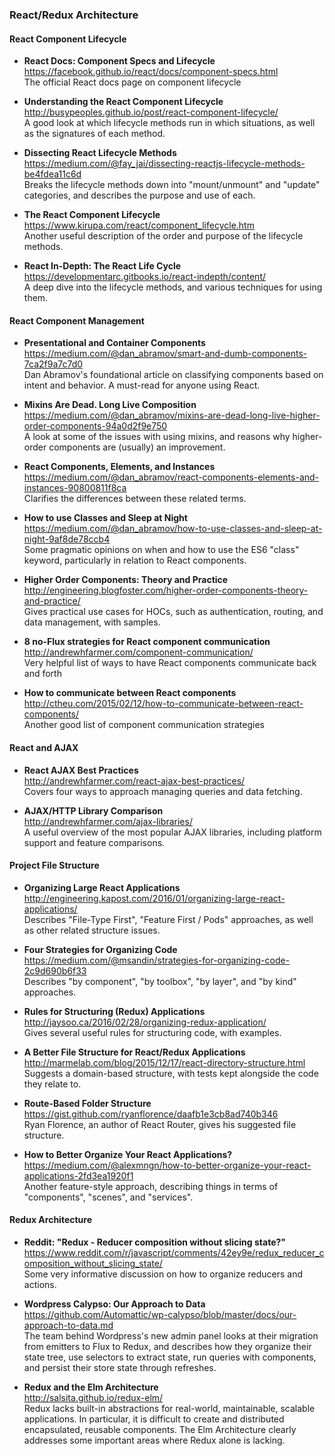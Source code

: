 ### React/Redux Architecture


#### React Component Lifecycle

- **React Docs: Component Specs and Lifecycle**  
  https://facebook.github.io/react/docs/component-specs.html  
  The official React docs page on component lifecycle
  
- **Understanding the React Component Lifecycle**  
  http://busypeoples.github.io/post/react-component-lifecycle/  
  A good look at which lifecycle methods run in which situations, as well as the signatures of each method.
  
- **Dissecting React Lifecycle Methods**  
  https://medium.com/@fay_jai/dissecting-reactjs-lifecycle-methods-be4fdea11c6d  
  Breaks the lifecycle methods down into "mount/unmount" and "update" categories, and describes the purpose and use of each.
  
- **The React Component Lifecycle**  
  https://www.kirupa.com/react/component_lifecycle.htm  
  Another useful description of the order and purpose of the lifecycle methods.
  
- **React In-Depth: The React Life Cycle**  
  https://developmentarc.gitbooks.io/react-indepth/content/  
  A deep dive into the lifecycle methods, and various techniques for using them.


#### React Component Management

- **Presentational and Container Components**  
  https://medium.com/@dan_abramov/smart-and-dumb-components-7ca2f9a7c7d0  
  Dan Abramov's foundational article on classifying components based on intent and behavior.  A must-read for anyone using React.
  
- **Mixins Are Dead.  Long Live Composition**  
  https://medium.com/@dan_abramov/mixins-are-dead-long-live-higher-order-components-94a0d2f9e750  
  A look at some of the issues with using mixins, and reasons why higher-order components are (usually) an improvement.
  
- **React Components, Elements, and Instances**  
  https://medium.com/@dan_abramov/react-components-elements-and-instances-90800811f8ca  
  Clarifies the differences between these related terms.
  
- **How to use Classes and Sleep at Night**  
  https://medium.com/@dan_abramov/how-to-use-classes-and-sleep-at-night-9af8de78ccb4  
  Some pragmatic opinions on when and how to use the ES6 "class" keyword, particularly in relation to React components.
  
- **Higher Order Components: Theory and Practice**  
  http://engineering.blogfoster.com/higher-order-components-theory-and-practice/  
  Gives practical use cases for HOCs, such as authentication, routing, and data management, with samples.

- **8 no-Flux strategies for React component communication**  
  http://andrewhfarmer.com/component-communication/  
  Very helpful list of ways to have React components communicate back and forth

- **How to communicate between React components**  
  http://ctheu.com/2015/02/12/how-to-communicate-between-react-components/  
  Another good list of component communication strategies
  
  
  
#### React and AJAX

- **React AJAX Best Practices**  
  http://andrewhfarmer.com/react-ajax-best-practices/  
  Covers four ways to approach managing queries and data fetching.

- **AJAX/HTTP Library Comparison**  
  http://andrewhfarmer.com/ajax-libraries/  
  A useful overview of the most popular AJAX libraries, including platform support and feature comparisons.
  
  
#### Project File Structure

- **Organizing Large React Applications**  
  http://engineering.kapost.com/2016/01/organizing-large-react-applications/  
  Describes "File-Type First", "Feature First / Pods" approaches, as well as other related structure issues.
  
- **Four Strategies for Organizing Code**  
  https://medium.com/@msandin/strategies-for-organizing-code-2c9d690b6f33  
  Describes "by component", "by toolbox", "by layer", and "by kind" approaches.

- **Rules for Structuring (Redux) Applications**  
  http://jaysoo.ca/2016/02/28/organizing-redux-application/  
  Gives several useful rules for structuring code, with examples.
  
- **A Better File Structure for React/Redux Applications**  
  http://marmelab.com/blog/2015/12/17/react-directory-structure.html  
  Suggests a domain-based structure, with tests kept alongside the code they relate to.
  
- **Route-Based Folder Structure**  
  https://gist.github.com/ryanflorence/daafb1e3cb8ad740b346  
  Ryan Florence, an author of React Router, gives his suggested file structure.
  
- **How to Better Organize Your React Applications?**  
  https://medium.com/@alexmngn/how-to-better-organize-your-react-applications-2fd3ea1920f1  
  Another feature-style approach, describing things in terms of "components", "scenes", and "services".


#### Redux Architecture


- **Reddit: "Redux - Reducer composition without slicing state?"**  
  https://www.reddit.com/r/javascript/comments/42ey9e/redux_reducer_composition_without_slicing_state/  
  Some very informative discussion on how to organize reducers and actions.
  
  
- **Wordpress Calypso: Our Approach to Data**  
  https://github.com/Automattic/wp-calypso/blob/master/docs/our-approach-to-data.md  
  The team behind Wordpress's new admin panel looks at their migration from emitters to Flux to Redux, and describes how they organize their state tree, use selectors to extract state, run queries with components, and persist their store state through refreshes.

- **Redux and the Elm Architecture**  
  http://salsita.github.io/redux-elm/  
  Redux lacks built-in abstractions for real-world, maintainable, scalable applications. In particular, it is difficult to create and distributed encapsulated, reusable components.  The Elm Architecture clearly addresses some important areas where Redux alone is lacking.
  
